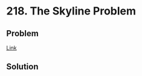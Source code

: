 # 218. The Skyline Problem
## Problem
[Link](https://leetcode.com/problems/the-skyline-problem/description/)
## Solution
